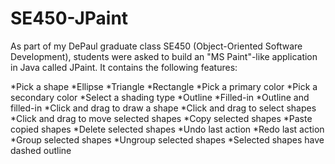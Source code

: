 # SE450-JPaint

As part of my DePaul graduate class SE450 (Object-Oriented Software Development), students were asked to build an "MS Paint"-like application in Java called JPaint. It contains the following features:

*Pick a shape
  *Ellipse
  *Triangle
  *Rectangle
*Pick a primary color
*Pick a secondary color
*Select a shading type 
  *Outline
  *Filled-in
  *Outline and filled-in
*Click and drag to draw a shape
*Click and drag to select shapes
*Click and drag to move selected shapes
*Copy selected shapes
*Paste copied shapes
*Delete selected shapes
*Undo last action
*Redo last action
*Group selected shapes
*Ungroup selected shapes
*Selected shapes have dashed outline
